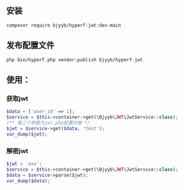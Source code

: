 
## 安装

`composer require bjyyb/hyperf-jwt:dev-main`

## 发布配置文件 

`php bin/hyperf.php vendor:publish bjyyb/hyperf-jwt`

## 使用：

### 获取jwt
```php
$data = ['user_id' => 1];
$service = $this->container->get(\Bjyyb\JWT\JwtService::class);
/** 第二个参数为jwt.php配置的键 */
$jwt = $service->get($data, 'test');
var_dump($jwt);
``` 

### 解密jwt
```php
$jwt = 'xxx';
$service = $this->container->get(\Bjyyb\JWT\JwtService::class);
$data = $service->parse($jwt);
var_dump($data);
``` 
